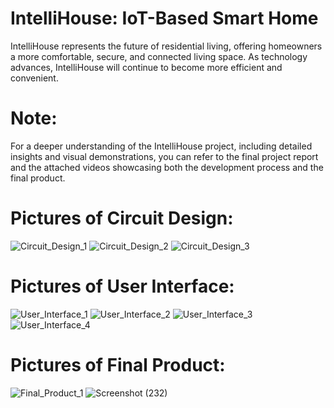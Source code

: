 # IntelliHouse: IoT-Based Smart Home

IntelliHouse represents the future of residential living, offering homeowners a more comfortable, secure, and connected living space. As technology advances, IntelliHouse will continue to become more efficient and convenient.


# Note:
For a deeper understanding of the IntelliHouse project, including detailed insights and visual demonstrations, you can refer to the final project report and the attached videos showcasing both the development process and the final product.

# Pictures of Circuit Design:
![Circuit_Design_1](https://github.com/user-attachments/assets/ccae797a-0b27-4221-9068-580c3993c4bd)
![Circuit_Design_2](https://github.com/user-attachments/assets/c325bf9a-17cd-472c-acf7-65072e70d68e)
![Circuit_Design_3](https://github.com/user-attachments/assets/cd4a7103-bad8-430e-b959-eb1c88f6bcf1)

# Pictures of User Interface:
![User_Interface_1](https://github.com/user-attachments/assets/13446d4c-cee1-4a6e-8732-c09b6a998da2)
![User_Interface_2](https://github.com/user-attachments/assets/fe816f4f-b64b-4d74-9e36-8c74607ed509)
![User_Interface_3](https://github.com/user-attachments/assets/447d66f1-4d3e-40d8-ae4f-e381109fbb4c)
![User_Interface_4](https://github.com/user-attachments/assets/6c7e65a9-271f-4714-b8b0-ac69a6203f62)

# Pictures of Final Product:
![Final_Product_1](https://github.com/user-attachments/assets/ce10b8b2-a592-4999-b893-aae0641fefbe)
![Screenshot (232)](https://github.com/user-attachments/assets/de514fdc-286e-4510-ae70-525304a6da0f)




